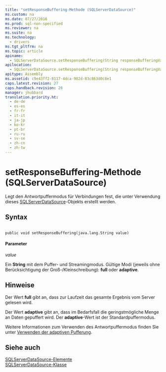 ```yaml
---
title: "setResponseBuffering-Methode (SQLServerDataSource)"
ms.custom: na
ms.date: 07/27/2016
ms.prod: sql-non-specified
ms.reviewer: na
ms.suite: na
ms.technology: 
  - drivers
ms.tgt_pltfrm: na
ms.topic: article
apiname: 
  - SQLServerDataSource.setResponseBuffering(String responseBufferingValue)
apilocation: 
  - SQLServerDataSource.setResponseBuffering(String responseBufferingValue)
apitype: Assembly
ms.assetid: c9e43ff2-8117-4dca-982d-83c863d0c8e1
caps.latest.revision: 27
caps.handback.revision: 26
manager: jhubbard
translation.priority.ht: 
  - de-de
  - es-es
  - fr-fr
  - it-it
  - ja-jp
  - ko-kr
  - pt-br
  - ru-ru
  - sv-se
  - zh-cn
  - zh-tw
---
```

# setResponseBuffering-Methode (SQLServerDataSource)
  Legt den Antwortpuffermodus für Verbindungen fest, die unter Verwendung dieses [SQLServerDataSource](../content/SQLServerDataSource-Class.md)\-Objekts erstellt werden.  
  
## Syntax  
  
```  
  
public void setResponseBuffering(java.lang.String value)  
```  
  
#### Parameter  
 *value*  
  
 Ein **String** mit dem Puffer\- und Streamingmodus. Gültige Modi \(jeweils ohne Berücksichtigung der Groß\-\/Kleinschreibung\): **full** oder **adaptive**.  
  
## Hinweise  
 Der Wert **full** gibt an, dass zur Laufzeit das gesamte Ergebnis vom Server gelesen wird.  
  
 Der Wert **adaptive** gibt an, dass im Bedarfsfall die geringstmögliche Menge an Daten gepuffert wird. Der **adaptive**\-Wert ist der Standardpuffermodus.  
  
 Weitere Informationen zum Verwenden des Antwortpuffermodus finden Sie unter [Verwenden der adaptiven Pufferung](../content/Using-Adaptive-Buffering.md).  
  
## Siehe auch  
 [SQLServerDataSource-Elemente](../content/SQLServerDataSource-Members.md)   
 [SQLServerDataSource-Klasse](../content/SQLServerDataSource-Class.md)  
  
  